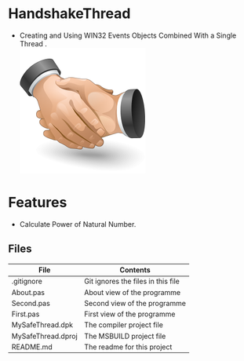# HandshakeThread
- Creating and Using WIN32 Events Objects Combined With a Single Thread .                   
![](HandShakeThread.png) 



# Features  
- Calculate Power of Natural Number.






## Files

| File | Contents | 
| --- | --- |
| .gitignore | Git ignores the files in this file |
| About.pas | About view of the programme |
| Second.pas | Second view of the programme |
| First.pas | First view of the programme |
| MySafeThread.dpk | The compiler project file |
| MySafeThread.dproj | The MSBUILD project file |
| README.md | The readme for this project |
